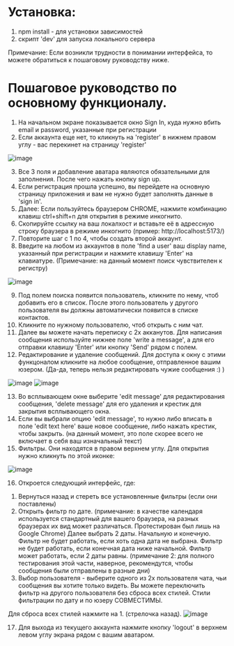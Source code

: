 # Установка:
1) npm install - для установки зависимостей
2) скрипт 'dev' для запуска локального сервера

Примечание: Если возникли трудности в понимании интерфейса, то можете обратиться к пошаговому руководству ниже.

# Пошаговое руководство по основному функционалу.
1) На начальном экране показывается окно Sign In, куда нужно вбить email и password, указанные при регистрации
2) Если аккаунта еще нет, то кликнуть на 'register' в нижнем правом углу - вас перекинет на страницу 'register'



 ![image](https://github.com/DragonRomeo/messenger/assets/74453874/ab344e06-ba43-4c2a-a5be-aa0e6cd28177)

3) Все 3 поля и добавление аватара являются обязательными для заполнения. После чего нажать кнопку sign up.
4) Если регистрация прошла успешно, вы перейдете на основную страницу приложения и вам не нужно будет заполнять данные в 'sign in'.
5) Далее: Если пользуйтесь браузером CHROME, нажмите комбинацию клавиш ctrl+shift+n для открытия в режиме инкогнито.
6) Скопируйте ссылку на ваш локалхост и вставьте её в адрессную строку браузера в режиме инкогнито (пример: http://localhost:5173/)
7) Повторите шаг с 1 по 4, чтобы создать второй аккаунт.
8) Введите на любом из аккаунтов в поле 'find a user' ваш display name, указанный при регистрации и нажмите клавишу 'Enter' на клавиатуре. (Примечание: на данный момент поиск чувствителен к регистру)



 ![image](https://github.com/DragonRomeo/messenger/assets/74453874/4500868c-9079-4f28-8144-a6365a423689)

9) Под полем поиска появится пользователь, кликните по нему, чтоб добавить его в список. После этого пользователь у другого пользователя вы должны автоматически появится в списке контактов.
10) Кликните по нужному пользователю, чтоб открыть с ним чат.
11) Далее вы можете начать переписку с 2х акканутов. Для написания сообщения используйте нижнее поле 'write a message', а для его отправки клавишу 'Enter' или кнопку 'Send' рядом с полем.
12) Редактирование и удаление сообщений. Для доступа к окну с этими функцоналом кликните на любое сообщение, отправленное вашим юзером. (Да-да, теперь нельзя редактировать чужие сообщения :) )



 ![image](https://github.com/DragonRomeo/messenger/assets/74453874/d56b12df-687b-4759-94b9-acc62be1710e) ![image](https://github.com/DragonRomeo/messenger/assets/74453874/42d2247b-43cf-4cd5-8af0-b596ac5290e1)
 
13) Во всплывающем окне выберите 'edit message' для редактирования сообщения, 'delete message' для его удаления и крестик для закрытия всплывающего окна.
14) Если вы выбрали опцию 'edit message', то нужно либо вписать в поле 'edit text here' ваше новое сообщение, либо нажать крестик, чтобы закрыть. (на данный момент, это поле скорее всего не включает в себя ваш изначальный текст)
15) Фильтры. Они находятся в правом верхнем углу. Для открытия нужно кликнуть по этой иконке: 



![image](https://github.com/DragonRomeo/messenger/assets/74453874/0c07d3dc-ac3d-4a55-922c-02f1fb564045)

16) Откроется следующий интерфейс, где:
1. Вернуться назад и стереть все установленные фильтры (если они поставлены)
2. Открыть фильтр по дате. (примечание: в качестве календаря используется стандартный для вашего браузера, на разных браузерах их вид может различаться. Протестирован был лишь на Google Chrome)
Далее выбрать 2 даты. Начальную и конечную. Фильтр не будет работать, если хоть одна дата не выбрана. Фильтр не будет работать, если конечная дата ниже начальной. Фильтр может работать, если 2 даты равны. 
(примечание 2: для полного тестирования этой части, наверное, рекомендутся, чтобы сообщения были отправлены в разные дни)
3. Выбор пользователя - выберите одного из 2х пользователя чата, чьи сообщения вы хотите только видеть. Вы можете переключить фильтр на другого пользователя без сброса всех стилей. 
Стили фильтрации по дату и по юзеру СОВМЕСТИМЫ. 

Для сброса всех стилей нажмите на 1. (стрелочка назад).
 ![image](https://github.com/DragonRomeo/messenger/assets/74453874/f0a12e82-dc65-44e8-9fea-84e0d6f0e75d)

17) Для выхода из текущего аккаунта нажмите кнопку 'logout' в верхнем левом углу экрана рядом с вашим аватаром.


